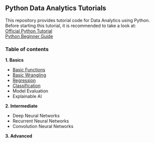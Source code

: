 
## Python Data Analytics Tutorials

This repository provides tutorial code for Data Analytics using Python. Before starting this tutorial, it is recommended to take a look at:  
[Official Python Tutorial](https://docs.python.org/3/tutorial/)  
[Python Beginner Guide](https://wiki.python.org/moin/BeginnersGuide)

### Table of contents
**1. Basics**
- [Basic Functions](https://github.com/daoddv/analytics-notebooks/blob/master/tutorials/01-basics/01_%1Dbasic_functions.ipynb)
- [Basic Wrangling](https://github.com/daoddv/analytics-notebooks/blob/master/tutorials/01-basics/01_basic_handling.ipynb)
- [Regression](https://github.com/daoddv/analytics-notebooks/blob/master/tutorials/01-basics/02_Predictive_Analytics_Regression_Boston_House_Price_Prediction.ipynb)
- [Classification](https://github.com/daoddv/analytics-notebooks/blob/master/tutorials/01-basics/03_Predictive_Analytics_Classification_Titanic_Survival_Classification.ipynb)
- Model Evaluation
- Explainable AI  

**2. Intermediate**
- Deep Neural Networks
- Recurrent Neural Networks
- Convolution Neural Networks  

**3. Advanced**
